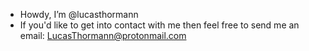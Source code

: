 - Howdy, I’m @lucasthormann
- If you'd like to get into contact with me then feel free to send me an email: LucasThormann@protonmail.com

<!---
lucasthormann/lucasthormann is a ✨ special ✨ repository because its `README.md` (this file) appears on your GitHub profile.
You can click the Preview link to take a look at your changes.
--->

